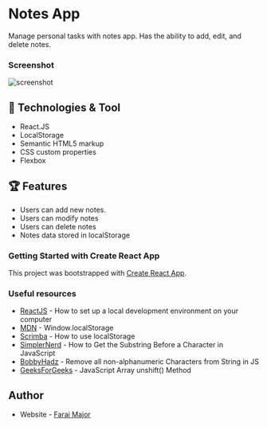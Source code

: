# Notes App 

Manage personal tasks with notes app. Has the ability to add, edit, and delete notes. 
### Screenshot

![screenshot](/src/screenshots/screenshot.png)

## :hammer: Technologies & Tool

- React.JS
- LocalStorage
- Semantic HTML5 markup
- CSS custom properties
- Flexbox
## :trophy: Features

- Users can add new notes.
- Users can modify notes
- Users can delete notes
- Notes data stored in localStorage



### Getting Started with Create React App

This project was bootstrapped with [Create React App](https://github.com/facebook/create-react-app).


### Useful resources

- [ReactJS](https://reactjs.org/tutorial/tutorial.html) - How to set up a local development environment on your computer
- [MDN](https://developer.mozilla.org/en-US/docs/Web/API/Window/localStorage) - Window.localStorage
- [Scrimba](https://scrimba.com/learn/learnjavascript/your-first-localstorage-coaa54cbd950661b84f5857b7) - How to use localStorage
- [SimplerNerd](https://simplernerd.com/js-get-substring-before-char/) - How to Get the Substring Before a Character in JavaScript
- [BobbyHadz](https://bobbyhadz.com/blog/javascript-remove-non-alphanumeric-characters-from-string) - Remove all non-alphanumeric Characters from String in JS
- [GeeksForGeeks](https://www.geeksforgeeks.org/javascript-array-unshift-method/) - JavaScript Array unshift() Method

## Author

- Website - [Farai Major](https://faraimajor.com/)
